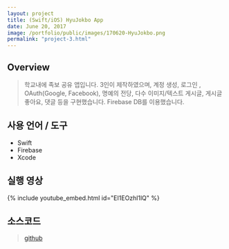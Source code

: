 ```yaml
---
layout: project
title: (Swift/iOS) HyuJokbo App
date: June 20, 2017
image: /portfolio/public/images/170620-HyuJokbo.png
permalink: "project-3.html"
---
```


## Overview
> 학교내에 족보 공유 앱입니다. 3인이 제작하였으며, 계정 생성, 로그인 , OAuth(Google, Facebook), 명예의 전당, 다수 이미지/텍스트 게시글, 게시글 좋아요, 댓글 등을 구현했습니다. Firebase DB를 이용했습니다.


## 사용 언어 / 도구
* Swift
* Firebase
* Xcode

## 실행 영상
{% include youtube_embed.html id="EI1EOzhl1lQ" %}  

## 소스코드
> [github](https://github.com/ProjectInTheClass/HyuJokbo)

